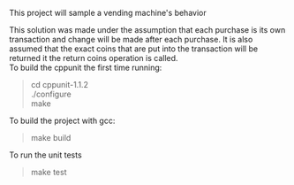 This project will sample a vending machine's behavior 

This solution was made under the assumption that each purchase is its own transaction and change will be made after each purchase. It is also assumed that the exact coins that are put into the transaction will be returned it the return coins operation is called.  
To build the cppunit the first time running:
>cd cppunit-1.1.2  
>./configure  
>make  

To build the project with gcc:
>make build

To run the unit tests 
>make test